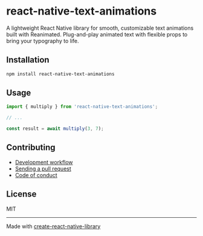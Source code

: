 # react-native-text-animations

A lightweight React Native library for smooth, customizable text animations built with Reanimated. Plug-and-play animated text with flexible props to bring your typography to life.

## Installation

```sh
npm install react-native-text-animations
```

## Usage

```js
import { multiply } from 'react-native-text-animations';

// ...

const result = await multiply(3, 7);
```

## Contributing

- [Development workflow](CONTRIBUTING.md#development-workflow)
- [Sending a pull request](CONTRIBUTING.md#sending-a-pull-request)
- [Code of conduct](CODE_OF_CONDUCT.md)

## License

MIT

---

Made with [create-react-native-library](https://github.com/callstack/react-native-builder-bob)

